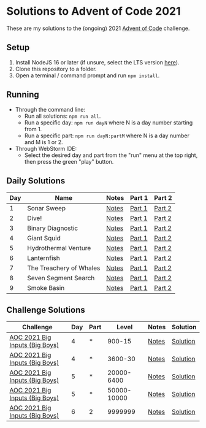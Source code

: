 # Solutions to Advent of Code 2021

These are my solutions to the (ongoing) 2021 [Advent of Code](https://adventofcode.com) challenge.

## Setup
1. Install NodeJS 16 or later (if unsure, select the LTS version [here](https://nodejs.org/en/)).
2. Clone this repository to a folder.
3. Open a terminal / command prompt and run `npm install`.

## Running
* Through the command line:
  * Run all solutions: `npm run all`.
  * Run a specific day: `npm run dayN` where N is a day number starting from 1.
  * Run a specific part: `npm run dayN:partM` where N is a day number and M is 1 or 2.
* Through WebStorm IDE:
  * Select the desired day and part from the "run" menu at the top right, then press the green "play" button.

## Daily Solutions

| Day | Name | Notes | Part 1 | Part 2 |
| --- | --- | --- | --- | --- |
| 1 | Sonar Sweep | [Notes](day01/day1.md) | [Part 1](day01/day1part1.js) | [Part 2](day01/day1part2.js)|
| 2 | Dive! | [Notes](day02/day2.md) | [Part 1](day02/day2part1.js) | [Part 2](day02/day2part2.js)|
| 3 | Binary Diagnostic | [Notes](day03/day3.md) | [Part 1](day03/day3part1.js) | [Part 2](day03/day3part2.js)|
| 4 | Giant Squid | [Notes](day04/day4.md) | [Part 1](day04/day4part1.js) | [Part 2](day04/day4part2.js)|
| 5 | Hydrothermal Venture | [Notes](day05/day5.md) | [Part 1](day05/day5part1.js) | [Part 2](day05/day5part2.js)|
| 6 | Lanternfish | [Notes](day06/day6.md) | [Part 1](day06/day6part1.js) | [Part 2](day06/day6part2.js)|
| 7 | The Treachery of Whales | [Notes](day07/day7.md) | [Part 1](day07/day7part1.js) | [Part 2](day07/day7part2.js)|
| 8 | Seven Segment Search | [Notes](day08/day8.md) | [Part 1](day08/day8part1.js) | [Part 2](day08/day8part2.js)|
| 9 | Smoke Basin | [Notes](day09/day9.md) | [Part 1](day09/day9part1.js) | [Part 2](day09/day9part2.js)|

## Challenge Solutions

| Challenge | Day | Part | Level | Notes | Solution |
| --- | --- | --- | --- | --- | --- |
| [AOC 2021 Big Inputs (Big Boys)](https://the-tk.com/project/aoc2021-bigboys.html) | 4 | * | 900-15 | [Notes](day04/day4challenge.md) | [Solution](day04/day4challenge1.js)
| [AOC 2021 Big Inputs (Big Boys)](https://the-tk.com/project/aoc2021-bigboys.html) | 4 | * | 3600-30 | [Notes](day04/day4challenge.md) | [Solution](day04/day4challenge2.js)
| [AOC 2021 Big Inputs (Big Boys)](https://the-tk.com/project/aoc2021-bigboys.html) | 5 | * | 20000-6400 |[Notes](day05/day5challenge.md) | [Solution](day05/day5challenge1.js) |
| [AOC 2021 Big Inputs (Big Boys)](https://the-tk.com/project/aoc2021-bigboys.html) | 5 | * | 50000-10000 |[Notes](day05/day5challenge.md) | [Solution](day05/day5challenge2.js) |
| [AOC 2021 Big Inputs (Big Boys)](https://the-tk.com/project/aoc2021-bigboys.html) | 6 | 2 | 9999999 | [Notes](day06/day6challenge.md) | [Solution](day06/day6challenge.js)